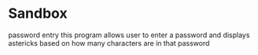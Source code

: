 # Sandbox
password entry
this program allows user to enter a password and displays astericks based on how many characters are in that password
